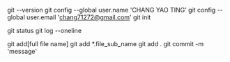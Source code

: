 git --version
git config --global user.name 'CHANG YAO TING'
git config --global user.email 'chang71272@gmail.com'
git init

git status
git log --oneline

git add[full file name]
git add *.file_sub_name
git add .
git commit -m 'message'